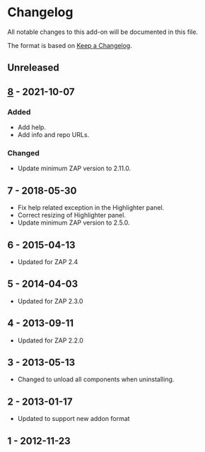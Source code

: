 # Changelog
All notable changes to this add-on will be documented in this file.

The format is based on [Keep a Changelog](https://keepachangelog.com/en/1.0.0/).

## Unreleased


## [8] - 2021-10-07
### Added
- Add help.
- Add info and repo URLs.

### Changed
- Update minimum ZAP version to 2.11.0.

## 7 - 2018-05-30

- Fix help related exception in the Highlighter panel.
- Correct resizing of Highlighter panel.
- Update minimum ZAP version to 2.5.0.

## 6 - 2015-04-13

- Updated for ZAP 2.4

## 5 - 2014-04-03

- Updated for ZAP 2.3.0

## 4 - 2013-09-11

- Updated for ZAP 2.2.0

## 3 - 2013-05-13

- Changed to unload all components when uninstalling.

## 2 - 2013-01-17

- Updated to support new addon format

## 1 - 2012-11-23



[8]: https://github.com/zaproxy/zap-extensions/releases/highlighter-v8
